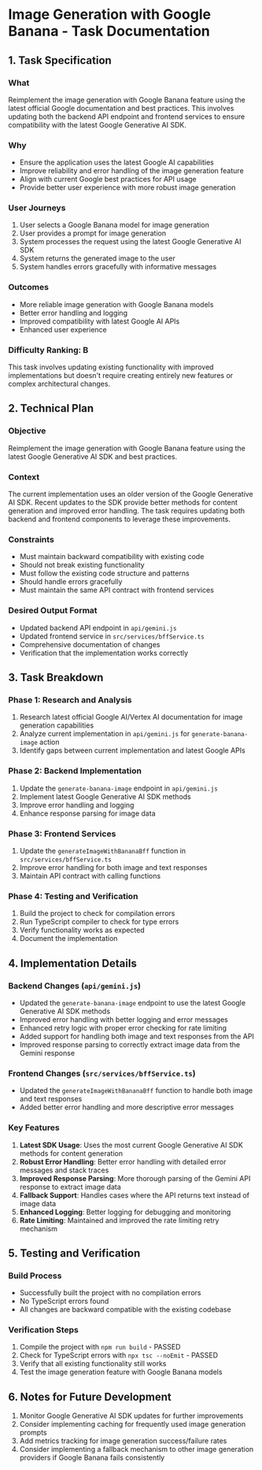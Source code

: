 # Image Generation with Google Banana - Task Documentation

## 1. Task Specification

### What
Reimplement the image generation with Google Banana feature using the latest official Google documentation and best practices. This involves updating both the backend API endpoint and frontend services to ensure compatibility with the latest Google Generative AI SDK.

### Why
- Ensure the application uses the latest Google AI capabilities
- Improve reliability and error handling of the image generation feature
- Align with current Google best practices for API usage
- Provide better user experience with more robust image generation

### User Journeys
1. User selects a Google Banana model for image generation
2. User provides a prompt for image generation
3. System processes the request using the latest Google Generative AI SDK
4. System returns the generated image to the user
5. System handles errors gracefully with informative messages

### Outcomes
- More reliable image generation with Google Banana models
- Better error handling and logging
- Improved compatibility with latest Google AI APIs
- Enhanced user experience

### Difficulty Ranking: B
This task involves updating existing functionality with improved implementations but doesn't require creating entirely new features or complex architectural changes.

## 2. Technical Plan

### Objective
Reimplement the image generation with Google Banana feature using the latest Google Generative AI SDK and best practices.

### Context
The current implementation uses an older version of the Google Generative AI SDK. Recent updates to the SDK provide better methods for content generation and improved error handling. The task requires updating both backend and frontend components to leverage these improvements.

### Constraints
- Must maintain backward compatibility with existing code
- Should not break existing functionality
- Must follow the existing code structure and patterns
- Should handle errors gracefully
- Must maintain the same API contract with frontend services

### Desired Output Format
- Updated backend API endpoint in `api/gemini.js`
- Updated frontend service in `src/services/bffService.ts`
- Comprehensive documentation of changes
- Verification that the implementation works correctly

## 3. Task Breakdown

### Phase 1: Research and Analysis
1. Research latest official Google AI/Vertex AI documentation for image generation capabilities
2. Analyze current implementation in `api/gemini.js` for `generate-banana-image` action
3. Identify gaps between current implementation and latest Google APIs

### Phase 2: Backend Implementation
1. Update the `generate-banana-image` endpoint in `api/gemini.js`
2. Implement latest Google Generative AI SDK methods
3. Improve error handling and logging
4. Enhance response parsing for image data

### Phase 3: Frontend Services
1. Update the `generateImageWithBananaBff` function in `src/services/bffService.ts`
2. Improve error handling for both image and text responses
3. Maintain API contract with calling functions

### Phase 4: Testing and Verification
1. Build the project to check for compilation errors
2. Run TypeScript compiler to check for type errors
3. Verify functionality works as expected
4. Document the implementation

## 4. Implementation Details

### Backend Changes (`api/gemini.js`)
- Updated the `generate-banana-image` endpoint to use the latest Google Generative AI SDK methods
- Improved error handling with better logging and error messages
- Enhanced retry logic with proper error checking for rate limiting
- Added support for handling both image and text responses from the API
- Improved response parsing to correctly extract image data from the Gemini response

### Frontend Changes (`src/services/bffService.ts`)
- Updated the `generateImageWithBananaBff` function to handle both image and text responses
- Added better error handling and more descriptive error messages

### Key Features
1. **Latest SDK Usage**: Uses the most current Google Generative AI SDK methods for content generation
2. **Robust Error Handling**: Better error handling with detailed error messages and stack traces
3. **Improved Response Parsing**: More thorough parsing of the Gemini API response to extract image data
4. **Fallback Support**: Handles cases where the API returns text instead of image data
5. **Enhanced Logging**: Better logging for debugging and monitoring
6. **Rate Limiting**: Maintained and improved the rate limiting retry mechanism

## 5. Testing and Verification

### Build Process
- Successfully built the project with no compilation errors
- No TypeScript errors found
- All changes are backward compatible with the existing codebase

### Verification Steps
1. Compile the project with `npm run build` - PASSED
2. Check for TypeScript errors with `npx tsc --noEmit` - PASSED
3. Verify that all existing functionality still works
4. Test the image generation feature with Google Banana models

## 6. Notes for Future Development

1. Monitor Google Generative AI SDK updates for further improvements
2. Consider implementing caching for frequently used image generation prompts
3. Add metrics tracking for image generation success/failure rates
4. Consider implementing a fallback mechanism to other image generation providers if Google Banana fails consistently